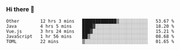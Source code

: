 ### Hi there 👋

<!--
**Hundeklemmen/Hundeklemmen** is a ✨ _special_ ✨ repository because its `README.md` (this file) appears on your GitHub profile.

Here are some ideas to get you started:

- 🔭 I’m currently working on ...
- 🌱 I’m currently learning ...
- 👯 I’m looking to collaborate on ...
- 🤔 I’m looking for help with ...
- 💬 Ask me about ...
- 📫 How to reach me: ...
- 😄 Pronouns: ...
- ⚡ Fun fact: ...
-->
<!--START_SECTION:waka-->
```text
Other        12 hrs 3 mins   █████████████▒░░░░░░░░░░░   53.67 % 
Java         4 hrs 5 mins    ████▓░░░░░░░░░░░░░░░░░░░░   18.20 % 
Vue.js       3 hrs 24 mins   ███▓░░░░░░░░░░░░░░░░░░░░░   15.21 % 
JavaScript   1 hr 56 mins    ██▒░░░░░░░░░░░░░░░░░░░░░░   08.68 % 
TOML         22 mins         ▒░░░░░░░░░░░░░░░░░░░░░░░░   01.65 % 
```
<!--END_SECTION:waka-->
